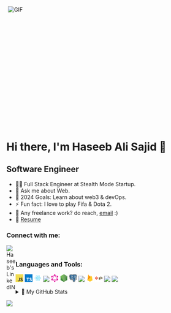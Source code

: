 
<img align="right" alt="GIF" src="https://raw.githubusercontent.com/m-hamzashakeel/m-hamzashakeel/master/code.gif" width="500" height="350" />

# Hi there, I'm Haseeb Ali Sajid 👋 

## Software Engineer

- 👨‍💻 Full Stack Engineer at Stealth Mode Startup.
- 💬 Ask me about Web.
- 🥅 2024 Goals: Learn about web3 & devOps.
- ⚡ Fun fact: I love to play Fifa & Dota 2.
- 💼 Any freelance work? do reach, [email](mailto:alihaseeb714@gmail.com) :)
- 🔗 [Resume](https://drive.google.com/file/d/1SK69c_6oAyDRAxTx9JDg6IlJdMGhJ8RF/view)


### Connect with me:

<a href="https://www.linkedin.com/in/haseeb-ali-720531149/">
  <img align="left" alt="Haseeb's LinkedIN" width="24px" src="https://cdn-icons-png.flaticon.com/256/174/174857.png" />
</a>

<br>

### Languages and Tools:

<code><img height="20" src="https://raw.githubusercontent.com/github/explore/80688e429a7d4ef2fca1e82350fe8e3517d3494d/topics/javascript/javascript.png"></code>
<code><img height="20"  src="https://raw.githubusercontent.com/github/explore/80688e429a7d4ef2fca1e82350fe8e3517d3494d/topics/typescript/typescript.png"></code>
<code><img height="20" src="https://raw.githubusercontent.com/github/explore/80688e429a7d4ef2fca1e82350fe8e3517d3494d/topics/react/react.png"></code>
<code><img height="20" src="https://upload.wikimedia.org/wikipedia/commons/thumb/8/8e/Nextjs-logo.svg/800px-Nextjs-logo.svg.png"></code>
<code><img height="20" src="https://raw.githubusercontent.com/github/explore/5c058a388828bb5fde0bcafd4bc867b5bb3f26f3/topics/graphql/graphql.png"></code>
<code><img height="20" src="https://raw.githubusercontent.com/github/explore/80688e429a7d4ef2fca1e82350fe8e3517d3494d/topics/nodejs/nodejs.png"></code>
<code><img height="20" src="https://raw.githubusercontent.com/github/explore/80688e429a7d4ef2fca1e82350fe8e3517d3494d/topics/postgresql/postgresql.png"></code>
<code><img height="20" src="https://upload.wikimedia.org/wikipedia/commons/thumb/9/93/MongoDB_Logo.svg/2560px-MongoDB_Logo.svg.png"></code>
<code><img height="20" src="https://raw.githubusercontent.com/github/explore/80688e429a7d4ef2fca1e82350fe8e3517d3494d/topics/firebase/firebase.png"></code>
<code><img height="20" src="https://raw.githubusercontent.com/github/explore/80688e429a7d4ef2fca1e82350fe8e3517d3494d/topics/git/git.png"></code>
<code><img height="20" src="https://avatars.githubusercontent.com/u/8908513?s=280&v=4"></code>
<code><img height="20" src="https://encrypted-tbn0.gstatic.com/images?q=tbn:ANd9GcQcwnrs4fFx4j2rOt_YxMH_xTuhfwtdlLNjPhSVsfk&s"></code>
<br />

<details>
<summary>📝 My GitHub Stats</summary>
<br>

[![haseeb's github stats](https://github-readme-stats.vercel.app/api/?username=haseebalisajid&show_icons=true&title_color=fff&icon_color=79ff97&text_color=9f9f9f&bg_color=151515)

</details>

![](https://visitor-badge.glitch.me/badge?page_id=haseebalisajid.visitor-badge)

[twitter]: https://twitter.com/iam_haseebali
[linkedin]: https://www.linkedin.com/in/haseeb-ali-720531149/
[facebook]: https://www.facebook.com/CBthecomputerguy/
[frontend]:https://www.frontendmentor.io/profile/haseebalisajid
[portfolio]:https://cb-portfolio.netlify.app/
